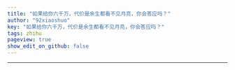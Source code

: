 ```yaml
---
title: "如果给你六千万，代价是余生都看不见月亮，你会答应吗？"
author: "92xiaoshuo"
key: "如果给你六千万，代价是余生都看不见月亮，你会答应吗？"
tags: zhihu
pageview: true
show_edit_on_github: false
---
```


<div class="freedom it!!">
 <hr>
</div>

